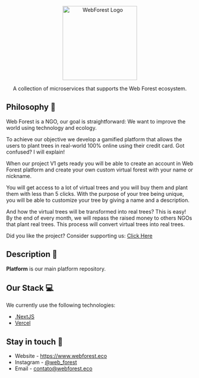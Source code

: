 <p  align="center">
<a  href="https://www.webforest.eco/" target="blank"><img  src="https://www.webforest.eco/images/logo.svg"  width="200"  alt="WebForest Logo"/></a>
</p>

<p  align="center">A collection of microservices that supports the Web Forest ecosystem.</p>

## Philosophy 🌳

Web Forest is a NGO, our goal is straightforward: We want to improve the world using technology and ecology.

To achieve our objective we develop a gamified platform that allows the users to plant trees in real-world 100% online using their credit card. Got confused? I will explain!

When our project V1 gets ready you will be able to create an account in Web Forest platform and create your own custom virtual forest with your name or nickname.

You will get access to a lot of virtual trees and you will buy them and plant them with less than 5 clicks. With the purpose of your tree being unique, you will be able to customize your tree by giving a name and a description.

And how the virtual trees will be transformed into real trees? This is easy! By the end of every month, we will repass the raised money to others NGOs that plant real trees. This process will convert virtual trees into real trees.

Did you like the project? Consider supporting us: [Click Here](http://apoie.webforest.eco)

  

## Description 🌲

**Platform** is our main platform repository.

## Our Stack 💻

  

We currently use the following technologies:

- [.NextJS](https://nextjs.org/)
- [Vercel](https://vercel.com/)
  
## Stay in touch 📧

- Website - https://www.webforest.eco
- Instagram - [@web_forest](https://www.instagram.com/web_forest/)
- Email - [contato@webforest.eco](mailto:contato@webforest.eco)
